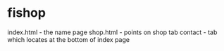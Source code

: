 # fishop
index.html - the name page
shop.html  - points on shop tab
contact    - tab which locates at the bottom of index page
